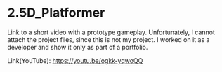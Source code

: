 # 2.5D_Platformer

Link to a short video with a prototype gameplay. Unfortunately, I cannot attach the project files, since this is not my project. I worked on it as a developer and show it only as part of a portfolio.

Link(YouTube): https://youtu.be/ogkk-yqwoQQ
